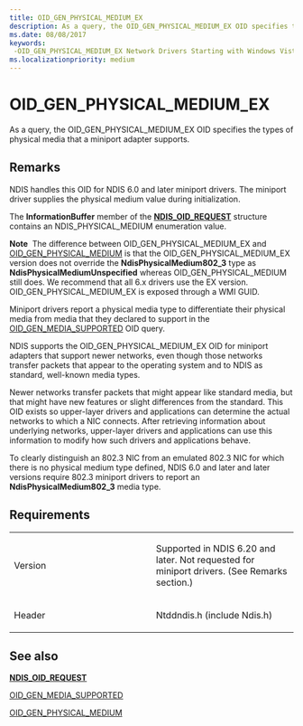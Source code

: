 ```yaml
---
title: OID_GEN_PHYSICAL_MEDIUM_EX
description: As a query, the OID_GEN_PHYSICAL_MEDIUM_EX OID specifies the types of physical media that a miniport adapter supports.
ms.date: 08/08/2017
keywords: 
 -OID_GEN_PHYSICAL_MEDIUM_EX Network Drivers Starting with Windows Vista
ms.localizationpriority: medium
---
```


# OID\_GEN\_PHYSICAL\_MEDIUM\_EX


As a query, the OID\_GEN\_PHYSICAL\_MEDIUM\_EX OID specifies the types of physical media that a miniport adapter supports.

## Remarks

NDIS handles this OID for NDIS 6.0 and later miniport drivers. The miniport driver supplies the physical medium value during initialization.

The **InformationBuffer** member of the [**NDIS\_OID\_REQUEST**](/windows-hardware/drivers/ddi/oidrequest/ns-oidrequest-ndis_oid_request) structure contains an NDIS\_PHYSICAL\_MEDIUM enumeration value.

**Note**  The difference between OID\_GEN\_PHYSICAL\_MEDIUM\_EX and [OID\_GEN\_PHYSICAL\_MEDIUM](oid-gen-physical-medium.md) is that the OID\_GEN\_PHYSICAL\_MEDIUM\_EX version does not override the **NdisPhysicalMedium802\_3** type as **NdisPhysicalMediumUnspecified** whereas OID\_GEN\_PHYSICAL\_MEDIUM still does. We recommend that all 6.x drivers use the EX version. OID\_GEN\_PHYSICAL\_MEDIUM\_EX is exposed through a WMI GUID.

 

Miniport drivers report a physical media type to differentiate their physical media from media that they declared to support in the [OID\_GEN\_MEDIA\_SUPPORTED](oid-gen-media-supported.md) OID query.

NDIS supports the OID\_GEN\_PHYSICAL\_MEDIUM\_EX OID for miniport adapters that support newer networks, even though those networks transfer packets that appear to the operating system and to NDIS as standard, well-known media types.

Newer networks transfer packets that might appear like standard media, but that might have new features or slight differences from the standard. This OID exists so upper-layer drivers and applications can determine the actual networks to which a NIC connects. After retrieving information about underlying networks, upper-layer drivers and applications can use this information to modify how such drivers and applications behave.

To clearly distinguish an 802.3 NIC from an emulated 802.3 NIC for which there is no physical medium type defined, NDIS 6.0 and later and later versions require 802.3 miniport drivers to report an **NdisPhysicalMedium802\_3** media type.

## Requirements

<table>
<colgroup>
<col width="50%" />
<col width="50%" />
</colgroup>
<tbody>
<tr class="odd">
<td><p>Version</p></td>
<td><p>Supported in NDIS 6.20 and later. Not requested for miniport drivers. (See Remarks section.)</p></td>
</tr>
<tr class="even">
<td><p>Header</p></td>
<td>Ntddndis.h (include Ndis.h)</td>
</tr>
</tbody>
</table>

## See also


[**NDIS\_OID\_REQUEST**](/windows-hardware/drivers/ddi/oidrequest/ns-oidrequest-ndis_oid_request)

[OID\_GEN\_MEDIA\_SUPPORTED](oid-gen-media-supported.md)

[OID\_GEN\_PHYSICAL\_MEDIUM](oid-gen-physical-medium.md)

 

